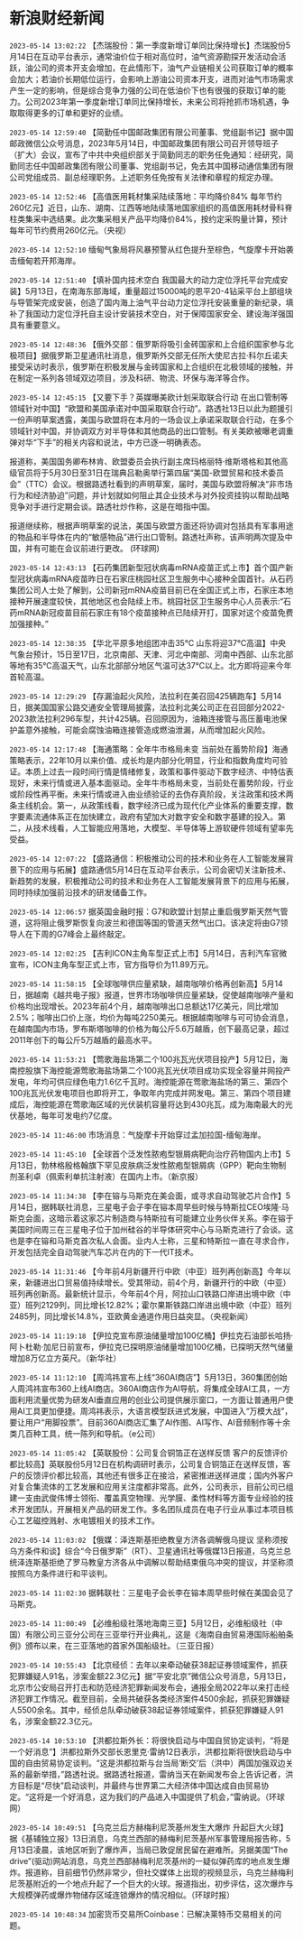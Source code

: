 # 新浪财经新闻
`2023-05-14 13:02:22` 【杰瑞股份：第一季度新增订单同比保持增长】杰瑞股份5月14日在互动平台表示，通常油价位于相对高位时，油气资源勘探开发活动会活跃，油公司的资本开支会增加，在此情形下，油气产业链相关公司获取订单的概率会加大；若油价长期低位运行，会影响上游油公司资本开支，进而对油气市场需求产生一定的影响，但是综合竞争力强的公司在低油价下也有很强的获取订单的能力。公司2023年第一季度新增订单同比保持增长，未来公司将抢抓市场机遇，争取取得更多的订单和更好的业绩。

`2023-05-14 12:59:40` 【简勤任中国邮政集团有限公司董事、党组副书记】据中国邮政微信公众号消息，2023年5月14日，中国邮政集团有限公司召开领导班子（扩大）会议，宣布了中共中央组织部关于简勤同志的职务任免通知：经研究，简勤同志任中国邮政集团有限公司董事、党组副书记，免去其中国移动通信集团有限公司党组成员、副总经理职务。上述职务任免按有关法律和章程的规定办理。

`2023-05-14 12:52:46` 【高值医用耗材集采陆续落地：平均降价84% 每年节约260亿元】近日，山东、湖南、江西等地陆续落地国家组织的高值医用耗材骨科脊柱类集采中选结果。此次集采相关产品平均降价84%，按约定采购量计算，预计每年可节约费用260亿元。（央视）

`2023-05-14 12:52:10` 缅甸气象局将风暴预警从红色提升至棕色，气旋摩卡开始袭击缅甸若开邦海岸。

`2023-05-14 12:51:40` 【填补国内技术空白 我国最大的动力定位浮托平台完成安装】5月13日，在南海东部海域，重量超过15000吨的恩平20-4钻采平台上部组块与导管架完成安装，创造了国内海上油气平台动力定位浮托安装重量的新纪录，填补了我国动力定位浮托自主设计安装技术空白，对于保障国家安全、建设海洋强国具有重要意义。

`2023-05-14 12:48:36` 【俄外交部：俄罗斯将吸引金砖国家和上合组织国家参与北极项目】据俄罗斯卫星通讯社消息，俄罗斯外交部无任所大使尼古拉·科尔丘诺夫接受采访时表示，俄罗斯在积极发展与金砖国家和上合组织在北极领域的接触，并在制定一系列各领域双边项目，涉及科研、物流、环保与海洋等合作。

`2023-05-14 12:45:15` 【又要下手？英媒曝美欧计划采取联合行动 在出口管制等领域针对中国】“欧盟和美国承诺对中国采取联合行动”。路透社13日以此为题援引一份声明草案透露，美国与欧盟将在本月的一场会议上承诺采取联合行动，在多个领域针对中国，并协调双方对半导体和其他商品的出口管制。有关美欧被曝老调重弹对华“下手”的相关内容和说法，中方已逐一明确表态。

报道称，美国国务卿布林肯、欧盟委员会执行副主席玛格丽特·维斯塔格和其他高级官员将于5月30日至31日在瑞典吕勒奥举行第四届“美国-欧盟贸易和技术委员会”（TTC）会议。根据路透社看到的声明草案，届时，美国与欧盟将解决“非市场行为和经济胁迫”问题，并计划就如何阻止其企业技术与对外投资挂钩以帮助战略竞争对手进行定期会谈。路透社炒作称，这是在暗指中国。

报道继续称，根据声明草案的说法，美国与欧盟方面还将协调对包括具有军事用途的物品和半导体在内的“敏感物品”进行出口管制。路透社声称，该声明两次提及中国，并有可能在会议前进行更改。 (环球网)

`2023-05-14 12:43:13` 【石药集团新型冠状病毒mRNA疫苗正式上市】首个国产新型冠状病毒mRNA疫苗昨日在石家庄桃园社区卫生服务中心接种全国首针。从石药集团公司人士处了解到，公司新冠mRNA疫苗目前已在全国正式上市，石家庄本地接种开展速度较快，其他地区也会陆续上市。桃园社区卫生服务中心人员表示:“石药mRNA新冠疫苗目前石家庄有18个疫苗接种点已陆续开打，国家对这个疫苗免费加强接种。”

`2023-05-14 12:38:35` 【华北平原多地组团冲击35℃ 山东将迎37℃高温】中央气象台预计，15日至17日，北京南部、天津、河北中南部、河南中西部、山东北部等地有35℃高温天气，山东北部部分地区气温可达37℃以上。北方即将迎来今年首轮高温。

`2023-05-14 12:29:29` 【存漏油起火风险，法拉利在美召回425辆跑车】5月14日，据美国国家公路交通安全管理局披露，法拉利北美公司正在召回部分2022-2023款法拉利296车型，共计425辆。召回原因为，油箱连接管与高压蓄电池保护盖意外接触，可能会腐蚀油箱连接管造成燃油泄漏，从而增加起火风险。

`2023-05-14 12:17:48` 【海通策略：全年牛市格局未变 当前处在蓄势阶段】海通策略表示，22年10月以来价值、成长均是内部分化明显，行业和指数角度均可验证。本质上过去一段时间行情是情绪修复，政策和事件驱动下数字经济、中特估表现好，未来行情或进入基本面驱动。全年牛市格局未变，当前处在蓄势阶段，行业或阶段性再平衡。未来行情或进入由业绩验证的去伪存真阶段，关注政策和技术两条主线机会。第一，从政策线看，数字经济已成为现代化产业体系的重要支撑，数字要素流通体系正在加快建立，政府有望加大对数字安全和数字基建的投入。第二，从技术线看，人工智能应用落地，大模型、半导体等上游软硬件领域有望率先受益。

`2023-05-14 12:07:22` 【盛路通信：积极推动公司的技术和业务在人工智能发展背景下的应用与拓展】盛路通信5月14日在互动平台表示，公司会密切关注新技术、新趋势的发展，积极推动公司的技术和业务在人工智能发展背景下的应用与拓展，同时持续加强前沿技术的研发储备工作。

`2023-05-14 12:06:57` 据英国金融时报：G7和欧盟计划禁止重启俄罗斯天然气管道，这将阻止俄罗斯恢复向波兰和德国等国的管道天然气出口。该决定将由G7领导人在下周的G7峰会上最终敲定。

`2023-05-14 12:02:25` 【吉利ICON主角车型正式上市】5月14日，吉利汽车官微宣布，ICON主角车型正式上市，官方指导价为11.89万元。

`2023-05-14 11:58:15` 【全球咖啡供应量紧缺，越南咖啡价格再创新高】5月14日，据越南《越共电子报》报道，世界市场咖啡供应量紧缺，促使越南咖啡产量和价格均出现增长。2023年前4个月，越南咖啡出口总额达17亿美元，同比增加2.5%；咖啡出口价上涨，均价为每吨2250美元。根据越南咖啡与可可协会消息，在越南国内市场，罗布斯塔咖啡的价格为每公斤5.6万越盾，创下最高记录，超过2011年创下的每公斤5万越盾的最高水平。

`2023-05-14 11:53:21` 【莺歌海盐场第二个100兆瓦光伏项目投产】5月12日，海南控股旗下海控能源莺歌海盐场第二个100兆瓦光伏项目成功实现全容量并网投产发电，年均可供应绿色电力1.6亿千瓦时。海控能源在莺歌海盐场的第三、第四个100兆瓦光伏发电项目也即将开工，争取年内完成并网发电。第三、第四个项目建成后，海控能源在莺歌海区域的光伏装机容量将达到430兆瓦，成为海南最大的光伏基地，每年可发电约7亿度。

`2023-05-14 11:46:00` 市场消息：气旋摩卡开始穿过孟加拉国-缅甸海岸。

`2023-05-14 11:45:10` 【全球首个泛发性脓疱型银屑病靶向治疗药物国内上市】5月13日，勃林格殷格翰旗下罕见皮肤病泛发性脓疱型银屑病（GPP）靶向生物制剂圣利卓（佩索利单抗注射液）在国内上市。（新京报）

`2023-05-14 11:34:38` 【李在镕与马斯克在美会面，或寻求自动驾驶芯片合作】5月14日，据韩联社消息，三星电子会子李在镕本周早些时候与特斯拉CEO埃隆·马斯克会面，这暗示着这家芯片制造商与特斯拉有可能建立业务伙伴关系。李在镕于美国时间周三在三星电子位于加州硅谷的半导体研究中心与马斯克进行了会谈。这也是李在镕和马斯克首次私人会面。业内人士称，三星和特斯拉一直在寻求合作，开发包括完全自动驾驶汽车芯片在内的下一代IT技术。

`2023-05-14 11:31:46` 【今年前4月新疆开行中欧（中亚）班列再创新高】今年以来，新疆进出口贸易值持续增长。受其带动，前4个月，新疆开行的中欧（中亚）班列再创新高。最新统计显示，今年前4个月，阿拉山口铁路口岸进出境中欧（中亚）班列2129列，同比增长12.82%；霍尔果斯铁路口岸进出境中欧（中亚）班列2485列，同比增长14.8%，亚欧黄金通道作用日益突显。（央视新闻）

`2023-05-14 11:19:18` 【伊拉克宣布原油储量增加100亿桶】伊拉克石油部长哈扬·阿卜杜勒·加尼日前宣布，伊拉克已探明原油储量增加100亿桶，已探明天然气储量增加8万亿立方英尺。（新华社）

`2023-05-14 11:12:10` 【周鸿祎宣布上线“360AI商店”】5月13日，360集团创始人周鸿祎宣布360上线AI商店。360AI商店作为AI导航，将集成全球AI工具，一方面利用流量优势为研发AI垂直应用的创业公司提供展示窗口，一方面让普通用户使用AI工具更加便捷。周鸿祎表示，大语言模型跃进式发展，中国进入“万模大战”，要让用户“用脚投票”。目前360AI商店汇集了AI作图、AI写作、AI音频制作等十余类几百种工具，统一陈列和导航。（e公司）

`2023-05-14 11:05:42` 【英联股份：公司复合铜箔正在送样反馈 客户的反馈评价都比较高】英联股份5月12日在机构调研时表示，公司复合铜箔正在送样反馈，客户的反馈评价都比较高，其他还有很多正在接洽，紧密推进送样进度；国内外客户对复合集流体的工艺发展和应用关注度都非常高。此外，公司表示，目前公司已组建一支由武俊伟博士领衔、覆盖真空物理、光学膜、柔性材料等方面专业经验的技术开发团队，开展相关产品的研发工作。多名团队成员在电子行业从事过本项目核心工艺磁控溅射、水电镀相关的技术工作。

`2023-05-14 11:03:02` 【俄媒：泽连斯基拒绝教皇方济各调解俄乌提议 坚称须按乌方条件和谈】综合“今日俄罗斯”（RT）、卫星通讯社等俄媒13日报道，乌克兰总统泽连斯基拒绝了罗马教皇方济各从中调解以帮助结束俄乌冲突的提议，并坚称须按照乌方条件进行和平谈判。

`2023-05-14 11:02:30` 据韩联社：三星电子会长李在镕本周早些时候在美国会见了马斯克。

`2023-05-14 11:00:49` 【必维船级社落地海南三亚】5月12日，必维船级社（中国）有限公司三亚分公司在三亚举行开业典礼，这是《海南自由贸易港国际船舶条例》颁布以来，在三亚落地的首家外国船级社。（三亚日报）

`2023-05-14 10:55:43` 【北京经侦：去年以来牵动破获38起证券领域案件，抓获犯罪嫌疑人91名，涉案金额22.3亿元】据“平安北京”微信公众号消息，5月13日，北京市公安局召开打击和防范经济犯罪新闻发布会，通报全局2022年以来打击经济犯罪工作情况。截至目前，全局共破获各类经济案件4500余起，抓获犯罪嫌疑人5500余名。其中，经侦总队牵动破获38起证券领域案件，抓获犯罪嫌疑人91名，涉案金额22.3亿元。

`2023-05-14 10:53:10` 【洪都拉斯外长：将很快启动与中国自贸协定谈判，“将是一个好消息”】洪都拉斯外交部长恩里克·雷纳12日表示，洪都拉斯将很快启动与中国的自由贸易协定谈判。“这是洪都拉斯与台当局‘断交’后（洪中）两国加强双边关系的最新举措，”路透社说。据路透社报道，雷纳当天在新闻发布会上告诉记者，洪方目标是“尽快”启动谈判，并最终与世界第二大经济体中国达成自由贸易协定。“这将是一个好消息，这为我们的产品进入中国提供了机会，”雷纳说。（环球网）

`2023-05-14 10:49:51` 【乌克兰后方赫梅利尼茨基州发生大爆炸 升起巨大火球】据《基辅独立报》13日消息，乌克兰西部的赫梅利尼茨基州军事管理局报告称，5月13日凌晨，该地区听到了爆炸声，当局已敦促居民留在避难所。另据美国“The drive”(驱动)网站消息，乌克兰西部赫梅利尼茨基州的一疑似弹药库的地点发生爆炸。报道称，目前细节仍然非常少，但社交媒体上出现的视频显示，乌克兰赫梅利尼茨基附近的一个地点升起了一个巨大的火球。报道指出，初步评估，这次爆炸与大规模弹药或爆炸物储存区域连锁爆炸的情况相似。（环球时报）

`2023-05-14 10:48:34` 加密货币交易所Coinbase：已解决莱特币交易相关的问题。

